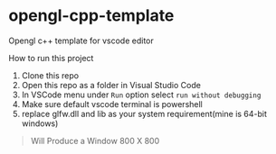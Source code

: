 # opengl-cpp-template

Opengl c++ template for vscode editor

How to run this project

1.  Clone this repo
2.  Open this repo as a folder in Visual Studio Code
3.  In VSCode menu under `Run` option select `run without debugging`
4.  Make sure default vscode terminal is powershell
5.  replace glfw.dll and lib as your system requirement(mine is 64-bit windows)

> Will Produce a Window 800 X 800
